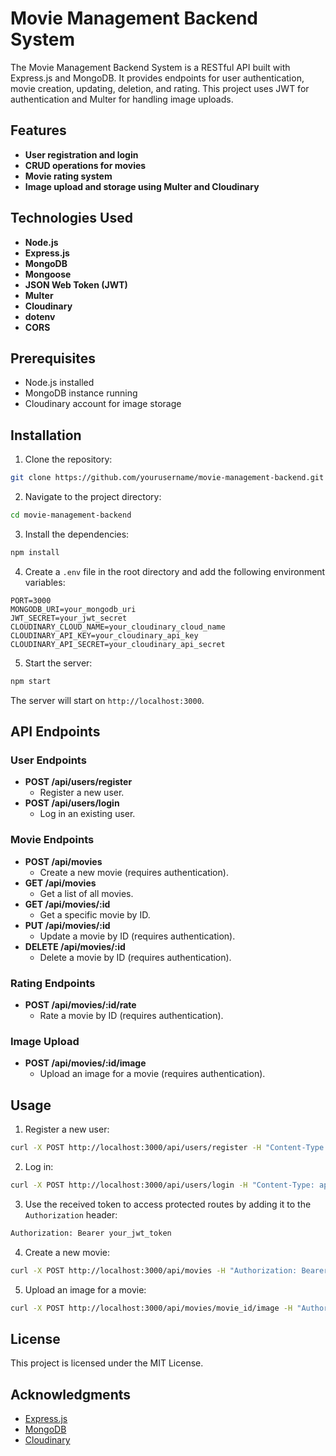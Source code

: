 # Movie Management Backend System

The Movie Management Backend System is a RESTful API built with Express.js and MongoDB. It provides endpoints for user authentication, movie creation, updating, deletion, and rating. This project uses JWT for authentication and Multer for handling image uploads.

## Features

- **User registration and login**
- **CRUD operations for movies**
- **Movie rating system**
- **Image upload and storage using Multer and Cloudinary**

## Technologies Used

- **Node.js**
- **Express.js**
- **MongoDB**
- **Mongoose**
- **JSON Web Token (JWT)**
- **Multer**
- **Cloudinary**
- **dotenv**
- **CORS**

## Prerequisites

- Node.js installed
- MongoDB instance running
- Cloudinary account for image storage

## Installation

1. Clone the repository:

```bash
git clone https://github.com/yourusername/movie-management-backend.git
```

2. Navigate to the project directory:

```bash
cd movie-management-backend
```

3. Install the dependencies:

```bash
npm install
```

4. Create a `.env` file in the root directory and add the following environment variables:

```env
PORT=3000
MONGODB_URI=your_mongodb_uri
JWT_SECRET=your_jwt_secret
CLOUDINARY_CLOUD_NAME=your_cloudinary_cloud_name
CLOUDINARY_API_KEY=your_cloudinary_api_key
CLOUDINARY_API_SECRET=your_cloudinary_api_secret
```

5. Start the server:

```bash
npm start
```

The server will start on `http://localhost:3000`.

## API Endpoints

### User Endpoints

- **POST /api/users/register**
  - Register a new user.
- **POST /api/users/login**
  - Log in an existing user.

### Movie Endpoints

- **POST /api/movies**
  - Create a new movie (requires authentication).
- **GET /api/movies**
  - Get a list of all movies.
- **GET /api/movies/:id**
  - Get a specific movie by ID.
- **PUT /api/movies/:id**
  - Update a movie by ID (requires authentication).
- **DELETE /api/movies/:id**
  - Delete a movie by ID (requires authentication).

### Rating Endpoints

- **POST /api/movies/:id/rate**
  - Rate a movie by ID (requires authentication).

### Image Upload

- **POST /api/movies/:id/image**
  - Upload an image for a movie (requires authentication).

## Usage

1. Register a new user:

```bash
curl -X POST http://localhost:3000/api/users/register -H "Content-Type: application/json" -d '{"username": "yourusername", "password": "yourpassword"}'
```

2. Log in:

```bash
curl -X POST http://localhost:3000/api/users/login -H "Content-Type: application/json" -d '{"username": "yourusername", "password": "yourpassword"}'
```

3. Use the received token to access protected routes by adding it to the `Authorization` header:

```bash
Authorization: Bearer your_jwt_token
```

4. Create a new movie:

```bash
curl -X POST http://localhost:3000/api/movies -H "Authorization: Bearer your_jwt_token" -H "Content-Type: application/json" -d '{"title": "Movie Title", "description": "Movie Description", "releaseDate": "2023-01-01"}'
```

5. Upload an image for a movie:

```bash
curl -X POST http://localhost:3000/api/movies/movie_id/image -H "Authorization: Bearer your_jwt_token" -F "image=@path_to_your_image.jpg"
```

## License

This project is licensed under the MIT License.

## Acknowledgments

- [Express.js](https://expressjs.com/)
- [MongoDB](https://www.mongodb.com/)
- [Cloudinary](https://cloudinary.com/)
